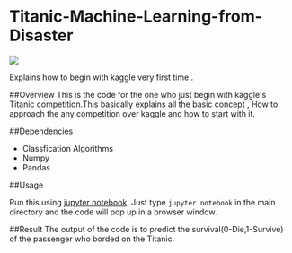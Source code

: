 # Titanic-Machine-Learning-from-Disaster

![](http://media.giphy.com/media/1Nk9bIidJVTy0/giphy.gif)



Explains how to begin with kaggle very first time .


##Overview
This is the code for the one who just begin with kaggle's Titanic competition.This basically explains all the basic concept ,
How to approach the any competition over kaggle and how to start with it.

##Dependencies
* Classfication Algorithms
* Numpy
* Pandas

##Usage

Run this using [jupyter notebook](http://jupyter.readthedocs.io/en/latest/install.html). Just type `jupyter notebook` in the main directory and the code will pop up in a browser window. 

##Result
The output of the code is to predict the survival(0-Die,1-Survive) of the passenger who borded on the Titanic.

